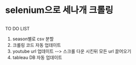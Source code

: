 # selenium으로 세나개 크롤링


```pip install selenium
```

TO DO LIST
1. season별로 csv 분할
2. 크롤링 코드 자동 업데이트
3. youtube url 업데이트 --> 스크롤 다운 시킨뒤 모든 url 끌어오기
4. tableau DB 자동 업데이트


